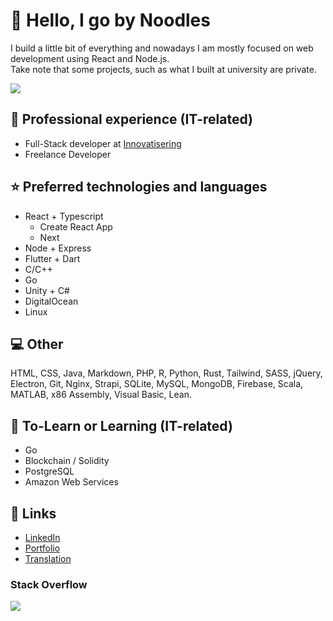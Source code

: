 # :wave: Hello, I go by Noodles 
I build a little bit of everything and nowadays I am mostly focused on web development using React and Node.js. <br>Take note that some projects, such as what I built at university are private.

![](http://github-profile-summary-cards.vercel.app/api/cards/profile-details?username=callmenoodles&theme=tokyonight) 

## :briefcase: Professional experience (IT-related)
- Full-Stack developer at [Innovatisering](https://innovatisering.nl)
- Freelance Developer

## :star: Preferred technologies and languages
- React + Typescript
  - Create React App
  - Next
- Node + Express
- Flutter + Dart
- C/C++
- Go
- Unity + C#
- DigitalOcean
- Linux

## :computer: Other
HTML, CSS, Java, Markdown, PHP, R, Python, Rust, Tailwind, SASS, jQuery, Electron, Git, Nginx, Strapi, SQLite, MySQL, MongoDB, Firebase, Scala, MATLAB, x86 Assembly, Visual Basic, Lean.

## :book: To-Learn or Learning (IT-related)
- Go
- Blockchain / Solidity
- PostgreSQL
- Amazon Web Services

## :link: Links
- [LinkedIn](https://www.linkedin.com/in/callmenoodles/)
- [Portfolio](https://noodles.services)
- [Translation](https://translation.noodles.services)

### Stack Overflow
![](https://github-readme-stackoverflow.vercel.app/?userID=5698355&theme=dark&layout=compact)
